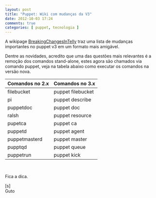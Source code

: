 ```yaml
---
layout: post
title: "Puppet: Wiki com mudanças da V3"
date: 2012-10-03 17:24
comments: true
categories: [ puppet, tecnologia ]
---
```


A wikipage [BreakingChangesInTelly](http://projects.puppetlabs.com/projects/puppet/wiki/BreakingChangesInTelly) traz uma lista de mudanças importantes no puppet v3 em um formato mais amigável.

Dentre as novidades, acredito que uma das questões mais relevantes é a remoção dos comandos stand-alone, estes agora são chamados via comando puppet, veja na tabela abaixo como executar os comandos na versão nova.

Comandos no 2.x | Comandos no 3.x
--------------- | ----------------
filebucket      | puppet filebucket
pi              | puppet describe
puppetdoc       | puppet doc 
ralsh           | puppet resource
pupetca         | puppet ca
puppetd         | puppet agent
puppetmasterd   | puppet master
pupptqd         | puppet queue
puppetrun       | puppet kick
<br>

Fica a dica.

[s]<br>
Guto
